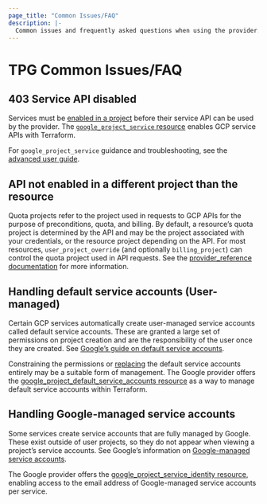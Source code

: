 ```yaml
---
page_title: "Common Issues/FAQ"
description: |-
  Common issues and frequently asked questions when using the provider.
---
```


# TPG Common Issues/FAQ

## 403 Service API disabled

Services must be [enabled in a project](https://cloud.google.com/service-usage/docs/enable-disable) before their service API can be used by the provider. The [`google_project_service` resource](https://registry.terraform.io/providers/hashicorp/google/latest/docs/resources/google_project_service) enables GCP service APIs with Terraform. 

For `google_project_service` guidance and troubleshooting, see the [advanced user guide](/docs/providers/google/guides/provider_reference.html).

## API not enabled in a different project than the resource

Quota projects refer to the project used in requests to GCP APIs for the purpose of preconditions, quota, and billing. By default, a resource’s quota project is determined by the API and may be the project associated with your credentials, or the resource project depending on the API. For most resources, `user_project_override` (and optionally `billing_project`) can control the quota project used in API requests. See the [provider_reference documentation](https://registry.terraform.io/providers/hashicorp/google/latest/docs/guides/provider_reference#user_project_override) for more information.

## Handling default service accounts (User-managed)

Certain GCP services automatically create user-managed service accounts called default service accounts. These are granted a large set of permissions on project creation and are the responsibility of the user once they are created. See [Google’s guide on default service accounts](https://cloud.google.com/iam/docs/service-account-types#default).

Constraining the permissions or [replacing](https://github.com/terraform-google-modules/terraform-google-project-factory/blob/master/docs/FAQ.md#why-do-you-delete-the-default-service-account) the default service accounts entirely may be a suitable form of management. The Google provider offers the [google_project_default_service_accounts resource](https://registry.terraform.io/providers/hashicorp/google/latest/docs/resources/google_project_default_service_accounts) as a way to manage default service accounts within Terraform.

## Handling Google-managed service accounts

Some services create service accounts that are fully managed by Google. These exist outside of user projects, so they do not appear when viewing a project’s service accounts. See Google’s information on [Google-managed service accounts](https://cloud.google.com/iam/docs/service-account-types#default).

The Google provider offers the [google_project_service_identity resource](https://registry.terraform.io/providers/hashicorp/google/latest/docs/resources/project_service_identity), enabling access to the email address of Google-managed service accounts per service. 